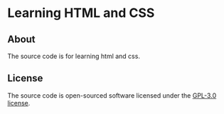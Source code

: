 # Learning HTML and CSS

## About

<p>The source code is for learning html and css.</p>

## License

The source code is open-sourced software licensed under the [GPL-3.0 license](./LICENSE).
